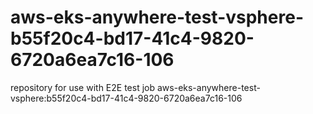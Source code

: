 # aws-eks-anywhere-test-vsphere-b55f20c4-bd17-41c4-9820-6720a6ea7c16-106
repository for use with E2E test job aws-eks-anywhere-test-vsphere:b55f20c4-bd17-41c4-9820-6720a6ea7c16-106
